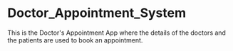 # Doctor_Appointment_System
This is the Doctor's Appointment App where the details of the doctors and the patients are used to book an appointment.
